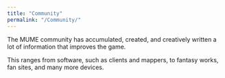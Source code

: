 ```yaml
---
title: "Community"
permalink: "/Community/"
---
```


The MUME community has accumulated, created, and creatively written a
lot of information that improves the game.

This ranges from software, such as clients and mappers, to fantasy
works, fan sites, and many more devices.